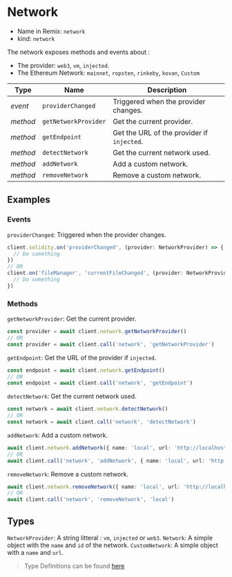 # Network

- Name in Remix: `network`
- kind: `network`

The network exposes methods and events about : 
- The provider: `web3`, `vm`, `injected`.
- The Ethereum Network: `mainnet`, `ropsten`, `rinkeby`, `kovan`, `Custom`


|Type     |Name                 |Description
|---------|---------------------|--
|_event_  |`providerChanged`    |Triggered when the provider changes.
|_method_ |`getNetworkProvider` |Get the current provider.
|_method_ |`getEndpoint`        |Get the URL of the provider if `injected`.
|_method_ |`detectNetwork`      |Get the current network used.
|_method_ |`addNetwork`         |Add a custom network.
|_method_ |`removeNetwork`      |Remove a custom network.

## Examples

### Events
`providerChanged`: Triggered when the provider changes.
```typescript
client.solidity.on('providerChanged', (provider: NetworkProvider) => {
  // Do something
})
// OR
client.on('fileManager', 'currentFileChanged', (provider: NetworkProvider) => {
  // Do something
})
```

### Methods
`getNetworkProvider`: Get the current provider.
```typescript
const provider = await client.network.getNetworkProvider()
// OR
const provider = await client.call('network', 'getNetworkProvider')
```

`getEndpoint`: Get the URL of the provider if `injected`.
```typescript
const endpoint = await client.network.getEndpoint()
// OR
const endpoint = await client.call('network', 'getEndpoint')
```

`detectNetwork`: Get the current network used.
```typescript
const network = await client.network.detectNetwork()
// OR
const network = await client.call('network', 'detectNetwork')
```

`addNetwork`: Add a custom network.
```typescript
await client.network.addNetwork({ name: 'local', url: 'http://localhost:8586' })
// OR
await client.call('network', 'addNetwork', { name: 'local', url: 'http://localhost:8586' })
```

`removeNetwork`: Remove a custom network.
```typescript
await client.network.removeNetwork({ name: 'local', url: 'http://localhost:8586' })
// OR
await client.call('network', 'removeNetwork', 'local')
```

## Types
`NetworkProvider`: A string litteral : `vm`, `injected` or `web3`.
`Network`: A simple object with the `name` and `id` of the network.
`CustomNetwork`: A simple object with a `name` and `url`.

> Type Definitions can be found [here](../../projects/utils/src/api/network/type.ts)